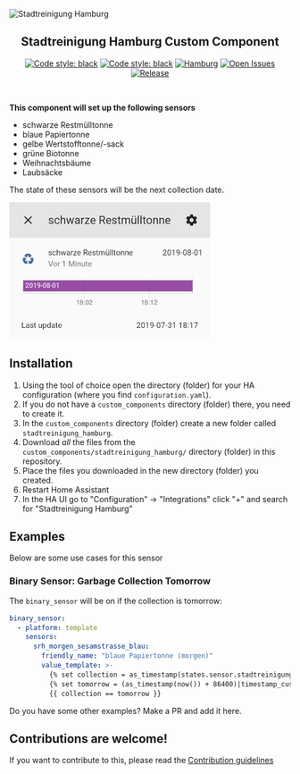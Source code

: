 ![Stadtreinigung Hamburg][srh]

<h2 align="center">Stadtreinigung Hamburg Custom Component</h2>

<p align="center">
  <a href="https://github.com/custom-components/hacs"><img alt="Code style: black" src="https://img.shields.io/badge/HACS-Default-orange.svg"></a>
  <a href="https://github.com/psf/black"><img alt="Code style: black" src="https://img.shields.io/badge/code%20style-black-000000.svg"></a>
  <a href=""><img alt="Hamburg" src="https://img.shields.io/badge/city-hamburg-e3000f"></a>
  <a href="https://github.com/custom-components/sensor.stadtreinigung_hamburg/issues"><img alt="Open Issues" src="https://img.shields.io/github/issues/custom-components/sensor.stadtreinigung_hamburg"></a>
  <a href="https://github.com/custom-components/sensor.stadtreinigung_hamburg/releases"><img alt="Release" src="https://img.shields.io/github/release/custom-components/sensor.stadtreinigung_hamburg"></a>
</p>

<p><br /></p>

**This component will set up the following sensors**

- schwarze Restmülltonne
- blaue Papiertonne
- gelbe Wertstofftonne/-sack
- grüne Biotonne
- Weihnachtsbäume
- Laubsäcke

The state of these sensors will be the next collection date.

![example][exampleimg]

## Installation

1. Using the tool of choice open the directory (folder) for your HA configuration (where you find `configuration.yaml`).
2. If you do not have a `custom_components` directory (folder) there, you need to create it.
3. In the `custom_components` directory (folder) create a new folder called `stadtreinigung_hamburg`.
4. Download _all_ the files from the `custom_components/stadtreinigung_hamburg/` directory (folder) in this repository.
5. Place the files you downloaded in the new directory (folder) you created.
6. Restart Home Assistant
7. In the HA UI go to "Configuration" -> "Integrations" click "+" and search for "Stadtreinigung Hamburg"

## Examples

Below are some use cases for this sensor

### Binary Sensor: Garbage Collection Tomorrow
The `binary_sensor` will be on if the collection is tomorrow:

```yaml
binary_sensor:
  - platform: template
    sensors:
      srh_morgen_sesamstrasse_blau:
        friendly_name: "blaue Papiertonne (morgen)"
        value_template: >-
          {% set collection = as_timestamp(states.sensor.stadtreinigung_hamburg_sesamstrasse_blaue_papiertonne.state)|timestamp_custom("%Y-%m-%d") %}
          {% set tomorrow = (as_timestamp(now()) + 86400)|timestamp_custom("%Y-%m-%d") %}
          {{ collection == tomorrow }}
```

Do you have some other examples? Make a PR and add it here.

## Contributions are welcome!

If you want to contribute to this, please read the [Contribution guidelines](CONTRIBUTING.md)


[exampleimg]: example.png
[srh]: https://upload.wikimedia.org/wikipedia/de/7/77/Stadtreinigung_Hamburg_logo.svg
